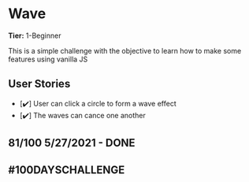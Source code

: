 # Wave

**Tier:** 1-Beginner

This is a simple challenge with the objective to learn how to make some features using vanilla JS

## User Stories

-   [✔️] User can click a circle to form a wave effect
-   [✔️] The waves can cance one another

## 81/100 5/27/2021 - DONE

## #100DAYSCHALLENGE
